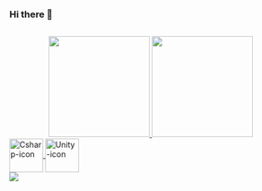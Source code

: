 ### Hi there 👋
##

<div align="center">
  <a href="https://github.com/Matheus-Mazieiro/">
  <img height="180em" src="https://github-readme-stats.vercel.app/api?username=Matheus-Mazieiro&show_icons=true&theme=dark&include_all_commits=true&count_private=true"/>
  <img height="180em" src="https://github-readme-stats.vercel.app/api/top-langs/?username=Matheus-Mazieiro&layout=compact&langs_count=7&theme=dark"/>
</div>
  
<div style="display": inline_block>
  <img align="center" alt="Csharp-icon" height="60" width="60" src="https://cdn.jsdelivr.net/gh/devicons/devicon/icons/unity/unity-original.svg">
  <img align="center" alt="Unity-icon" height="60" width="60" src="https://cdn.jsdelivr.net/gh/devicons/devicon/icons/csharp/csharp-original.svg">
</div>
<div>
	<a href="https://www.youtube.com/channel/UC_-uuuZbY0AAt9CViNzvc-Q" target="_blank"><img src="https://img.shields.io/badge/YouTube-FF0000?style=for-the-badge&logo=youtube&logoColor=white" target="_blank"></a>
</div>
